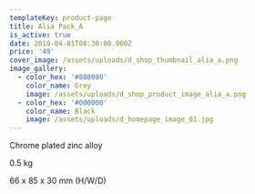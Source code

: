 ```yaml
---
templateKey: product-page
title: Alia Pack_A
is_active: true
date: 2019-04-01T08:30:00.000Z
price: '49'
cover_image: /assets/uploads/d_shop_thumbnail_alia_a.png
image_gallery:
  - color_hex: '#808080'
    color_name: Grey
    image: /assets/uploads/d_shop_product_image_alia_a.png
  - color_hex: '#000000'
    color_name: Black
    image: /assets/uploads/d_homepage_image_01.jpg
---
```

Chrome plated zinc alloy

0.5 kg 

66 x 85 x 30 mm (H/W/D)
